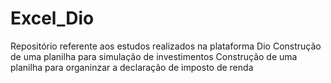 # Excel_Dio
Repositório referente aos estudos realizados na plataforma Dio
Construção de uma planilha para simulação de investimentos
Construção de uma planilha para organinzar a declaração de imposto de renda
